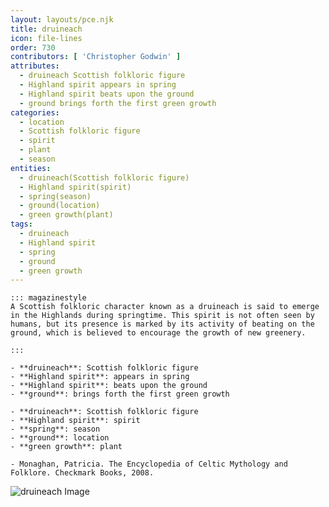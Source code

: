 ```yaml
---
layout: layouts/pce.njk
title: druineach
icon: file-lines
order: 730
contributors: [ 'Christopher Godwin' ]
attributes:
  - druineach Scottish folkloric figure
  - Highland spirit appears in spring
  - Highland spirit beats upon the ground
  - ground brings forth the first green growth
categories:
  - location
  - Scottish folkloric figure
  - spirit
  - plant
  - season
entities:
  - druineach(Scottish folkloric figure)
  - Highland spirit(spirit)
  - spring(season)
  - ground(location)
  - green growth(plant)
tags:
  - druineach
  - Highland spirit
  - spring
  - ground
  - green growth
---
```

``` tab [group1:Info]
::: magazinestyle
A Scottish folkloric character known as a druineach is said to emerge in the Highlands during springtime. This spirit is not often seen by humans, but its presence is marked by its activity of beating on the ground, which is believed to encourage the growth of new greenery.

:::
```
``` tab [group1:Attributes]
- **druineach**: Scottish folkloric figure
- **Highland spirit**: appears in spring
- **Highland spirit**: beats upon the ground
- **ground**: brings forth the first green growth
```
``` tab [group1:Entities]
- **druineach**: Scottish folkloric figure
- **Highland spirit**: spirit
- **spring**: season
- **ground**: location
- **green growth**: plant
```
``` tab [group1:Sources]
- Monaghan, Patricia. The Encyclopedia of Celtic Mythology and Folklore. Checkmark Books, 2008.
```
![druineach Image]([None])
